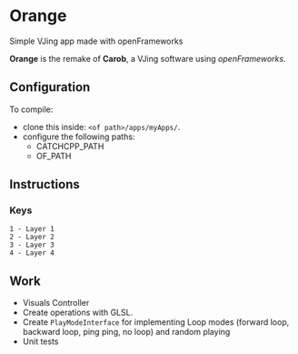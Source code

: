 # Orange
Simple VJing app made with openFrameworks

**Orange** is the remake of **Carob**, a VJing software using *openFrameworks*.

## Configuration

To compile:
 - clone this inside: `<of path>/apps/myApps/`.
 - configure the following paths:
   - CATCHCPP_PATH
   - OF_PATH 

## Instructions

### Keys

```
1 - Layer 1
2 - Layer 2
3 - Layer 3
4 - Layer 4
```


## Work

- Visuals Controller
- Create operations with GLSL.
- Create `PlayModeInterface` for implementing Loop modes (forward loop, backward loop, ping ping, no loop) and random playing
- Unit tests
